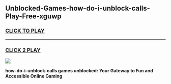
## Unblocked-Games-how-do-i-unblock-calls-Play-Free-xguwp
<h3>
<a href="https://premium76.site?title=how-do-i-unblock-calls&ref=23A">CLICK TO PLAY</a></h3>
<hr>

<h3>
<a href="https://premium76.site?title=how-do-i-unblock-calls&ref=23A">CLICK 2 PLAY</a>
  
</h3>

<a href="https://premium76.site?title=how-do-i-unblock-calls&ref=23A"><img src="https://clearcache.store/games.png"></a>


**how-do-i-unblock-calls games unblocked: Your Gateway to Fun and Accessible Online Gaming**
